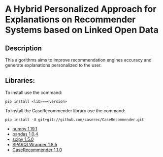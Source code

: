 # A Hybrid Personalized Approach for Explanations on Recommender Systems based on Linked Open Data

## Description
This algorithms aims to improve recommendation engines accuracy and generate explanations personalized to the user.

## Libraries:
To install use the command: 
    
    pip install <lib>==<version>
    
To install the CaseRecommender library use the command:
    
    pip install -U git+git://github.com/caserec/CaseRecommender.git

* [numpy 1.19.1](https://numpy.org/)
* [pandas 1.0.4](https://pandas.pydata.org/)
* [scipy 1.5.0](https://www.scipy.org/)
* [SPARQLWrapper 1.8.5](https://github.com/RDFLib/sparqlwrapper)
* [CaseRecommender 1.1.0](https://github.com/caserec/CaseRecommender)